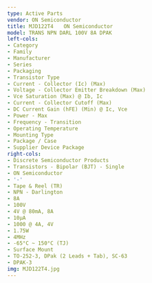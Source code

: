 ```yaml
---
type: Active Parts
vendor: ON Semiconductor
title: MJD122T4　　ON Semiconductor
model: TRANS NPN DARL 100V 8A DPAK
left-cols:
- Category
- Family
- Manufacturer
- Series
- Packaging 
- Transistor Type
- Current - Collector (Ic) (Max)
- Voltage - Collector Emitter Breakdown (Max)
- Vce Saturation (Max) @ Ib, Ic
- Current - Collector Cutoff (Max)
- DC Current Gain (hFE) (Min) @ Ic, Vce
- Power - Max
- Frequency - Transition
- Operating Temperature
- Mounting Type
- Package / Case
- Supplier Device Package
right-cols:
- Discrete Semiconductor Products
- Transistors - Bipolar (BJT) - Single
- ON Semiconductor
- '-'
- Tape & Reel (TR) 
- NPN - Darlington
- 8A
- 100V
- 4V @ 80mA, 8A
- 10µA
- 1000 @ 4A, 4V
- 1.75W
- 4MHz
- -65°C ~ 150°C (TJ)
- Surface Mount
- TO-252-3, DPak (2 Leads + Tab), SC-63
- DPAK-3
img: MJD122T4.jpg
---
```


